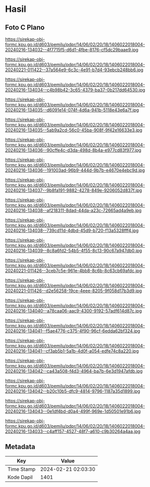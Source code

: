 # Hasil

## Foto C Plano

https://sirekap-obj-formc.kpu.go.id/d603/pemilu/pdpr/14/06/02/20/18/1406022018004-20240216-134032--4f7715f5-d6d1-4fbe-8176-cf5dc29baae9.jpg

https://sirekap-obj-formc.kpu.go.id/d603/pemilu/pdpr/14/06/02/20/18/1406022018004-20240221-011422--37a564e9-6c3c-4e91-b7d4-93ebcb248bb6.jpg

https://sirekap-obj-formc.kpu.go.id/d603/pemilu/pdpr/14/06/02/20/18/1406022018004-20240216-134034--c4b98b42-3c65-4379-ba37-0b217dd64530.jpg

https://sirekap-obj-formc.kpu.go.id/d603/pemilu/pdpr/14/06/02/20/18/1406022018004-20240216-134035--d6091e14-074f-4d6a-941b-5118e43e6a7f.jpg

https://sirekap-obj-formc.kpu.go.id/d603/pemilu/pdpr/14/06/02/20/18/1406022018004-20240216-134035--5ab9a2cd-56c0-45ba-908f-9f42e16633e3.jpg

https://sirekap-obj-formc.kpu.go.id/d603/pemilu/pdpr/14/06/02/20/18/1406022018004-20240216-134036--90cffe4c-d3da-498d-8b4a-e977cd83f977.jpg

https://sirekap-obj-formc.kpu.go.id/d603/pemilu/pdpr/14/06/02/20/18/1406022018004-20240216-134036--191003ad-96b9-444d-9b7b-e4670e4ebc9d.jpg

https://sirekap-obj-formc.kpu.go.id/d603/pemilu/pdpr/14/06/02/20/18/1406022018004-20240216-134037--9b8fa191-9882-4278-849e-9206052d837f.jpg

https://sirekap-obj-formc.kpu.go.id/d603/pemilu/pdpr/14/06/02/20/18/1406022018004-20240216-134038--af218311-8dad-44da-a23c-72665ad4a9eb.jpg

https://sirekap-obj-formc.kpu.go.id/d603/pemilu/pdpr/14/06/02/20/18/1406022018004-20240216-134038--739cd11d-4dbd-45d9-b720-f13a5328fff4.jpg

https://sirekap-obj-formc.kpu.go.id/d603/pemilu/pdpr/14/06/02/20/18/1406022018004-20240216-134039--8c8a6fd2-54b5-4f55-8c13-90c67a947db0.jpg

https://sirekap-obj-formc.kpu.go.id/d603/pemilu/pdpr/14/06/02/20/18/1406022018004-20240221-011426--3ceb7c5e-961e-4bb8-8c6b-8c63cb69afdc.jpg

https://sirekap-obj-formc.kpu.go.id/d603/pemilu/pdpr/14/06/02/20/18/1406022018004-20240221-011426--d2e56258-19ce-4eee-8205-9f058d17b3d9.jpg

https://sirekap-obj-formc.kpu.go.id/d603/pemilu/pdpr/14/06/02/20/18/1406022018004-20240216-134040--a78caa06-aac9-4300-9192-57adf614d87c.jpg

https://sirekap-obj-formc.kpu.go.id/d603/pemilu/pdpr/14/06/02/20/18/1406022018004-20240216-134041--f5ae4776-c375-4f90-96cf-6edda62bf324.jpg

https://sirekap-obj-formc.kpu.go.id/d603/pemilu/pdpr/14/06/02/20/18/1406022018004-20240216-134041--cf3ab5b1-5a1b-4d0f-a054-edfe74c8a220.jpg

https://sirekap-obj-formc.kpu.go.id/d603/pemilu/pdpr/14/06/02/20/18/1406022018004-20240216-134042--ca43a508-f4d3-4964-ba7b-6e3d1947afdb.jpg

https://sirekap-obj-formc.kpu.go.id/d603/pemilu/pdpr/14/06/02/20/18/1406022018004-20240216-134042--b20c10b5-dfc9-4814-9796-1187a35d1899.jpg

https://sirekap-obj-formc.kpu.go.id/d603/pemilu/pdpr/14/06/02/20/18/1406022018004-20240216-134043--0e1df4bd-d0a4-499f-969e-1d50501e91b6.jpg

https://sirekap-obj-formc.kpu.go.id/d603/pemilu/pdpr/14/06/02/20/18/1406022018004-20240216-134033--c4aff157-4527-48f7-a610-c9b30264a4aa.jpg


## Metadata

| Key        | Value               |
| ---------- | ------------------- |
| Time Stamp | 2024-02-21 02:03:30 |
| Kode Dapil | 1401                |



